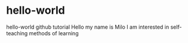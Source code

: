 # hello-world
hello-world github tutorial
Hello my name is Milo
I am interested in self-teaching methods of learning
